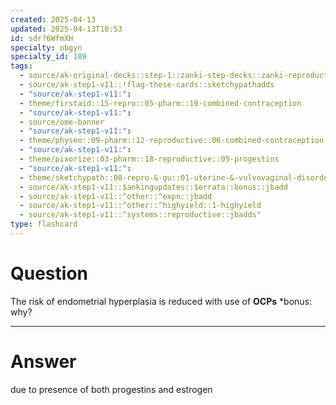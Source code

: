 ```yaml
---
created: 2025-04-13
updated: 2025-04-13T10:53
id: sdr?6WfmXH
specialty: obgyn
specialty_id: 189
tags:
  - source/ak-original-decks::step-1::zanki-step-decks::zanki-reproductive::reproductive-pathology
  - source/ak-step1-v11::!flag-these-cards::sketchypathadds
  - "source/ak-step1-v11:": 
  - theme/firstaid::15-repro::05-pharm::10-combined-contraception
  - "source/ak-step1-v11:": 
  - source/ome-banner
  - "source/ak-step1-v11:": 
  - theme/physeo::09-pharm::12-reproductive::06-combined-contraception-and-copper-iuds
  - "source/ak-step1-v11:": 
  - theme/pixorize::03-pharm::18-reproductive::05-progestins
  - "source/ak-step1-v11:": 
  - theme/sketchypath::08-repro-&-gu::01-uterine-&-vulvovaginal-disorders::01-abnormal-uterine-bleeding-(aub)-&-endometriosis
  - source/ak-step1-v11::$ankingupdates::$errata::bonus::jbadd
  - source/ak-step1-v11::^other::^expn::jbadd
  - source/ak-step1-v11::^other::^highyield::1-highyield
  - source/ak-step1-v11::^systems::reproductive::jbadds"
type: flashcard
---
```


# Question
The risk of endometrial hyperplasia is reduced with use of **OCPs**    *bonus: why?

---

# Answer
due to presence of both progestins and estrogen